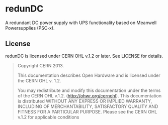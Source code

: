 redunDC
=======

A redundant DC power supply with UPS functionality based on Meanwell Powersupplies (PSC-x).

License
-------

redunDC is licensed under CERN OHL v.1.2 or later.
See LICENSE for details.

> Copyright CERN 2013.
>
> This documentation describes Open Hardware and is licensed under the
> CERN OHL v. 1.2.
>
> You may redistribute and modify this documentation under the terms of the
> CERN OHL v.1.2. (http://ohwr.org/cernohl). This documentation is distributed
> WITHOUT ANY EXPRESS OR IMPLIED WARRANTY, INCLUDING OF
> MERCHANTABILITY, SATISFACTORY QUALITY AND FITNESS FOR A
> PARTICULAR PURPOSE. Please see the CERN OHL v.1.2 for applicable
> conditions
